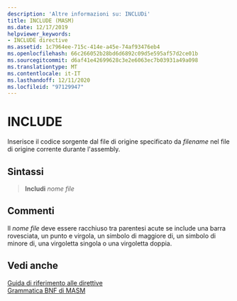 ```yaml
---
description: 'Altre informazioni su: INCLUDi'
title: INCLUDE (MASM)
ms.date: 12/17/2019
helpviewer_keywords:
- INCLUDE directive
ms.assetid: 1c7964ee-715c-414e-a45e-74af93476eb4
ms.openlocfilehash: 66c266052b28bd6d6892c09d5e595af57d2ce01b
ms.sourcegitcommit: d6af41e42699628c3e2e6063ec7b03931a49a098
ms.translationtype: MT
ms.contentlocale: it-IT
ms.lasthandoff: 12/11/2020
ms.locfileid: "97129947"
---
```

# <a name="include"></a>INCLUDE

Inserisce il codice sorgente dal file di origine specificato da *filename* nel file di origine corrente durante l'assembly.

## <a name="syntax"></a>Sintassi

> **Includi** *nome file*

## <a name="remarks"></a>Commenti

Il *nome file* deve essere racchiuso tra parentesi acute se include una barra rovesciata, un punto e virgola, un simbolo di maggiore di, un simbolo di minore di, una virgoletta singola o una virgoletta doppia.

## <a name="see-also"></a>Vedi anche

[Guida di riferimento alle direttive](directives-reference.md)\
[Grammatica BNF di MASM](masm-bnf-grammar.md)
